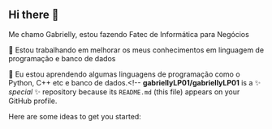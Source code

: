 ## Hi there 👋


Me chamo Gabrielly, estou fazendo Fatec de Informática para Negócios

🔭 Estou trabalhando em melhorar os meus conhecimentos em linguagem de programação e banco de dados

🌱 Eu estou aprendendo algumas linguagens de programação como o Python, C++ etc e banco de dados.<!--
**gabriellyLP01/gabriellyLP01** is a ✨ _special_ ✨ repository because its `README.md` (this file) appears on your GitHub profile.

Here are some ideas to get you started:


